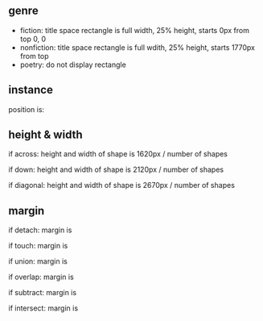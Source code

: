 ## genre
* fiction:    title space rectangle is full width, 25% height, starts 0px from top 0, 0
* nonfiction: title space rectangle is full wdith, 25% height, starts 1770px from top
* poetry:     do not display rectangle

## instance
position is:

## height & width
if across:
height and width of shape is 1620px / number of shapes

if down:
height and width of shape is 2120px / number of shapes

if diagonal:
height and width of shape is 2670px / number of shapes

## margin
if detach:
margin is 

if touch:
margin is 

if union:
margin is 

if overlap:
margin is 

if subtract:
margin is 

if intersect:
margin is 
